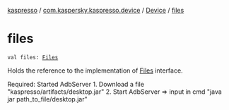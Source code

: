 [kaspresso](../../index.md) / [com.kaspersky.kaspresso.device](../index.md) / [Device](index.md) / [files](./files.md)

# files

`val files: `[`Files`](../../com.kaspersky.kaspresso.device.files/-files/index.md)

Holds the reference to the implementation of [Files](../../com.kaspersky.kaspresso.device.files/-files/index.md) interface.

Required: Started AdbServer
    1. Download a file "kaspresso/artifacts/desktop.jar"
    2. Start AdbServer =&gt; input in cmd "java jar path_to_file/desktop.jar"

